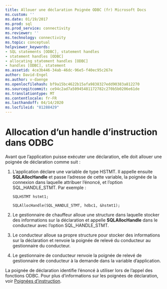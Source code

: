 ```yaml
---
title: Allouer une déclaration Poignée ODBC (fr) Microsoft Docs
ms.custom: ''
ms.date: 01/19/2017
ms.prod: sql
ms.prod_service: connectivity
ms.reviewer: ''
ms.technology: connectivity
ms.topic: conceptual
helpviewer_keywords:
- SQL statements [ODBC], statement handles
- statement handles [ODBC]
- allocating statement handles [ODBC]
- handles [ODBC], statement
ms.assetid: 4ce3b446-34ab-46dc-96e5-f40ec95c267e
author: David-Engel
ms.author: v-daenge
ms.openlocfilehash: bf9a15bc4622b15afa9838327edd90383a812270
ms.sourcegitcommit: ce94c2ad7a50945481172782c270b5b0206e61de
ms.translationtype: MT
ms.contentlocale: fr-FR
ms.lasthandoff: 04/14/2020
ms.locfileid: "81288429"
---
```

# <a name="allocating-a-statement-handle-odbc"></a>Allocation d’un handle d’instruction dans ODBC
Avant que l’application puisse exécuter une déclaration, elle doit allouer une poignée de déclaration comme suit :  
  
1.  L’application déclare une variable de type HSTMT. Il appelle ensuite **SQLAllocHandle** et passe l’adresse de cette variable, la poignée de la connexion dans laquelle attribuer l’énoncé, et l’option SQL_HANDLE_STMT. Par exemple :  
  
    ```  
    SQLHSTMT hstmt1;  
  
    SQLAllocHandle(SQL_HANDLE_STMT, hdbc1, &hstmt1);  
    ```  
  
2.  Le gestionnaire de chauffeur alloue une structure dans laquelle stocker des informations sur la déclaration et appelle **SQLAllocHandle** dans le conducteur avec l’option SQL_HANDLE_STMT.  
  
3.  Le conducteur alloue sa propre structure pour stocker des informations sur la déclaration et renvoie la poignée de relevé du conducteur au gestionnaire du conducteur.  
  
4.  Le gestionnaire de conducteur renvoie la poignée de relevé de gestionnaire de conducteur à la demande dans la variable d’application.  
  
 La poignée de déclaration identifie l’énoncé à utiliser lors de l’appel des fonctions ODBC. Pour plus d’informations sur les poignées de déclaration, voir [Poignées d’instruction](../../../odbc/reference/develop-app/statement-handles.md).
